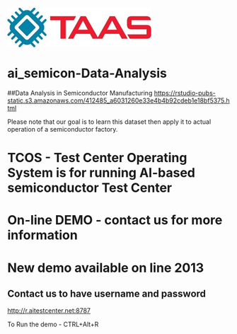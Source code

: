 ![Demo Application Map](https://raw.githubusercontent.com/aimwts/aiTAAS-Edge/master/Taas_logo_s.jpg "Demo Application Map")

# ai_semicon-Data-Analysis

##Data Analysis in Semiconductor Manufacturing 
https://rstudio-pubs-static.s3.amazonaws.com/412485_a6031260e33e4b4b92cdeb1e18bf5375.html

Please note that our goal is to learn this dataset then apply it to actual operation of a semiconductor factory. 

# TCOS - Test Center Operating System is for running AI-based semiconductor Test Center

# On-line DEMO - contact us for more information

# New demo available on line 2013

## Contact us to have username and password

http://r.aitestcenter.net:8787

To Run the demo - CTRL+Alt+R 



